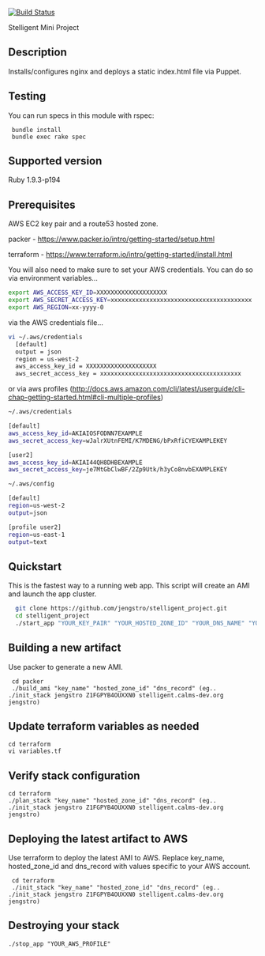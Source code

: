 [![Build Status](https://img.shields.io/travis/jengstro/stelligent_project.svg)](https://travis-ci.org/jengstro/stelligent_project)

Stelligent Mini Project

## Description

Installs/configures nginx and deploys a static index.html file via Puppet.

## Testing
You can run specs in  this module with rspec:

     bundle install
     bundle exec rake spec

## Supported version

Ruby 1.9.3-p194

## Prerequisites

AWS EC2 key pair and a route53 hosted zone.

packer - https://www.packer.io/intro/getting-started/setup.html

terraform - https://www.terraform.io/intro/getting-started/install.html

You will also need to make sure to set your AWS credentials.  You can do so via environment variables...

```bash
export AWS_ACCESS_KEY_ID=XXXXXXXXXXXXXXXXXXXX
export AWS_SECRET_ACCESS_KEY=xxxxxxxxxxxxxxxxxxxxxxxxxxxxxxxxxxxxxxxx
export AWS_REGION=xx-yyyy-0
```
via the AWS credentials file...

```bash
vi ~/.aws/credentials
  [default]
  output = json
  region = us-west-2
  aws_access_key_id = XXXXXXXXXXXXXXXXXXXX
  aws_secret_access_key = xxxxxxxxxxxxxxxxxxxxxxxxxxxxxxxxxxxxxxxx
```

or via aws profiles (http://docs.aws.amazon.com/cli/latest/userguide/cli-chap-getting-started.html#cli-multiple-profiles)
```bash
~/.aws/credentials

[default]
aws_access_key_id=AKIAIOSFODNN7EXAMPLE
aws_secret_access_key=wJalrXUtnFEMI/K7MDENG/bPxRfiCYEXAMPLEKEY

[user2]
aws_access_key_id=AKIAI44QH8DHBEXAMPLE
aws_secret_access_key=je7MtGbClwBF/2Zp9Utk/h3yCo8nvbEXAMPLEKEY
```
```bash
~/.aws/config

[default]
region=us-west-2
output=json

[profile user2]
region=us-east-1
output=text
```

## Quickstart

This is the fastest way to a running web app.  This script will create an AMI and launch the app cluster.

```bash
  git clone https://github.com/jengstro/stelligent_project.git
  cd stelligent_project
  ./start_app "YOUR_KEY_PAIR" "YOUR_HOSTED_ZONE_ID" "YOUR_DNS_NAME" "YOUR_AWS_PROFILE"
```

## Building a new artifact

Use packer to generate a new AMI.

     cd packer
     ./build_ami "key_name" "hosted_zone_id" "dns_record" (eg.. ./init_stack jengstro Z1FGPYB4OUXXN0 stelligent.calms-dev.org jengstro)

## Update terraform variables as needed

    cd terraform
    vi variables.tf

## Verify stack configuration

    cd terraform
    ./plan_stack "key_name" "hosted_zone_id" "dns_record" (eg.. ./init_stack jengstro Z1FGPYB4OUXXN0 stelligent.calms-dev.org jengstro)

## Deploying the latest artifact to AWS

Use terraform to deploy the latest AMI to AWS.  Replace key_name, hosted_zone_id and dns_record with values specific to your AWS account.

     cd terraform
     ./init_stack "key_name" "hosted_zone_id" "dns_record" (eg.. ./init_stack jengstro Z1FGPYB4OUXXN0 stelligent.calms-dev.org jengstro)

## Destroying your stack

    ./stop_app "YOUR_AWS_PROFILE"
